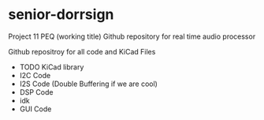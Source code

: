 # senior-dorrsign
Project 11 PEQ (working title) Github repository for real time audio processor

Github repositroy for all code and KiCad Files
- TODO KiCad library
- I2C Code
- I2S Code (Double Buffering if we are cool)
- DSP Code
- idk
- GUI Code
